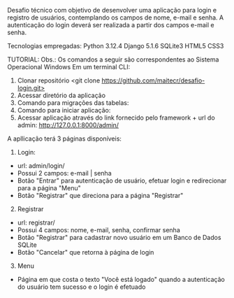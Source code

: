 Desafio técnico com objetivo de desenvolver uma aplicação para login e registro de usuários, contemplando os campos de nome, e-mail e senha. A autenticação do login deverá ser realizada a partir dos campos e-mail e senha. 

Tecnologias empregadas:
Python 3.12.4
Django 5.1.6
SQLite3
HTML5
CSS3

TUTORIAL:
Obs.: Os comandos a seguir são correspondentes ao Sistema Operacional Windows
Em um terminal CLI:
1. Clonar repositório <git clone https://github.com/maitecr/desafio-login.git>
2. Acessar diretório da aplicação
3. Comando para migrações das tabelas: <python manage.py migrate>
4. Comando para iniciar aplicação: <python manage.py runserver>
5. Acessar aplicação através do link fornecido pelo framework + url do admin: <http://127.0.0.1:8000/admin/>

A apllicação terá 3 páginas disponíveis:
1. Login:
- url: admin/login/
- Possui 2 campos: e-mail | senha
- Botão "Entrar" para autenticação de usuário, efetuar login e redirecionar para a página "Menu"
- Botão "Registrar" que direciona para a página "Registrar" 

2. Registrar
- url: registrar/
- Possui 4 campos: nome, e-mail, senha, confirmar senha
- Botão "Registrar" para cadastrar novo usuário em um Banco de Dados SQLite
- Botão "Cancelar" que retorna à página de login

3. Menu
- Página em que costa o texto "Você está logado" quando a autenticação do usuário tem sucesso e o login é efetuado

